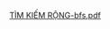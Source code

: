 
[TÌM KIẾM RỘNG-bfs.pdf](https://github.com/BuiTranNgocLy/Nhap-mon-TTNT_CT190_CTU/files/7487139/TIM.KI.M.R.NG-bfs.pdf)
